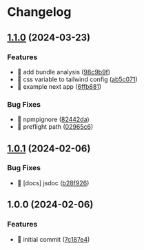 # Changelog

## [1.1.0](https://github.com/TeXmeijin/ui-npm-package-template/compare/v1.0.1...v1.1.0) (2024-03-23)


### Features

* 🎸 add bundle analysis ([98c9b9f](https://github.com/TeXmeijin/ui-npm-package-template/commit/98c9b9fc9b98a56e88ca525295de3be568cc55ab))
* 🎸 css variable to tailwind config ([ab5c071](https://github.com/TeXmeijin/ui-npm-package-template/commit/ab5c07129e9c3eba8d7f5118fe18d054df2b4208))
* 🎸 example next app ([6ffb881](https://github.com/TeXmeijin/ui-npm-package-template/commit/6ffb881ebfbac95edd813c31e31f5f4cc5ef29ae))


### Bug Fixes

* 🐛 npmpignore ([82442da](https://github.com/TeXmeijin/ui-npm-package-template/commit/82442da074055b76e746a6407ec2d2b655f53f75))
* 🐛 preflight path ([02965c6](https://github.com/TeXmeijin/ui-npm-package-template/commit/02965c6732a78bc40ebe29686d2c61b02b64d25d))

## [1.0.1](https://github.com/TeXmeijin/ui-npm-package-template/compare/v1.0.0...v1.0.1) (2024-02-06)


### Bug Fixes

* 🐛 [docs] jsdoc ([b28f926](https://github.com/TeXmeijin/ui-npm-package-template/commit/b28f9264f7dd0272fc551b8e77fa2cd524ba0187))

## 1.0.0 (2024-02-06)


### Features

* 🎸 initial commit ([7c187e4](https://github.com/TeXmeijin/ui-npm-package-template/commit/7c187e4911f2e52b8fb3696cb7cb8e1fb79bdca9))
